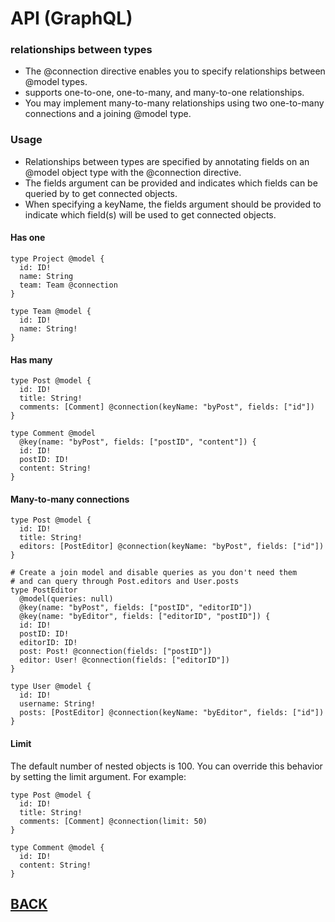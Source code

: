 # API (GraphQL)

### relationships between types

+ The @connection directive enables you to specify relationships between @model types.
+ supports one-to-one, one-to-many, and many-to-one relationships.
+ You may implement many-to-many relationships using two one-to-many connections and a joining @model type.


### Usage

+ Relationships between types are specified by annotating fields on an @model object type with the @connection directive.
+ The fields argument can be provided and indicates which fields can be queried by to get connected objects.
+ When specifying a keyName, the fields argument should be provided to indicate which field(s) will be used to get connected objects.

#### Has one

```
type Project @model {
  id: ID!
  name: String
  team: Team @connection
}

type Team @model {
  id: ID!
  name: String!
}
```

#### Has many

```
type Post @model {
  id: ID!
  title: String!
  comments: [Comment] @connection(keyName: "byPost", fields: ["id"])
}

type Comment @model
  @key(name: "byPost", fields: ["postID", "content"]) {
  id: ID!
  postID: ID!
  content: String!
}
```

#### Many-to-many connections

```
type Post @model {
  id: ID!
  title: String!
  editors: [PostEditor] @connection(keyName: "byPost", fields: ["id"])
}

# Create a join model and disable queries as you don't need them
# and can query through Post.editors and User.posts
type PostEditor
  @model(queries: null)
  @key(name: "byPost", fields: ["postID", "editorID"])
  @key(name: "byEditor", fields: ["editorID", "postID"]) {
  id: ID!
  postID: ID!
  editorID: ID!
  post: Post! @connection(fields: ["postID"])
  editor: User! @connection(fields: ["editorID"])
}

type User @model {
  id: ID!
  username: String!
  posts: [PostEditor] @connection(keyName: "byEditor", fields: ["id"])
}
```

#### Limit
The default number of nested objects is 100. You can override this behavior by setting the limit argument. For example:

```
type Post @model {
  id: ID!
  title: String!
  comments: [Comment] @connection(limit: 50)
}

type Comment @model {
  id: ID!
  content: String!
}
```





## [BACK](../README.md)
